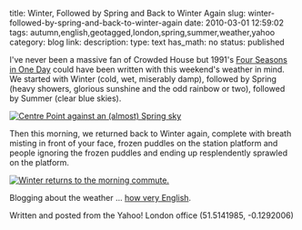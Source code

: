 title: Winter, Followed by Spring and Back to Winter Again
slug: winter-followed-by-spring-and-back-to-winter-again
date: 2010-03-01 12:59:02
tags: autumn,english,geotagged,london,spring,summer,weather,yahoo
category: blog
link: 
description: 
type: text
has_math: no
status: published

I've never been a massive fan of Crowded House but 1991's [Four Seasons in One Day](https:// "https://") could have been written with this weekend's weather in mind. We started with Winter (cold, wet, miserably damp), followed by Spring (heavy showers, glorious sunshine and the odd rainbow or two), followed by Summer (clear blue skies).

[![Centre Point against an (almost) Spring sky](https://farm3.static.flickr.com/2775/4389407419_481fe0f22f.jpg)](https://www.flickr.com/photos/vicchi/4389407419/ "Centre Point against an (almost) Spring sky")

<!-- TEASER_END -->

Then this morning, we returned back to Winter again, complete with breath misting in front of your face, frozen puddles on the station platform and people ignoring the frozen puddles and ending up resplendently sprawled on the platform.

[![Winter returns to the morning commute.](https://farm3.static.flickr.com/2703/4398125688_ae0659caa3.jpg)](https://www.flickr.com/photos/vicchi/4398125688/ "Winter returns to the morning commute.")

Blogging about the weather ... [how very English](https://www.amazon.co.uk/Watching-English-Hidden-Rules-Behaviour/dp/0340818867/ "https://www.amazon.co.uk/Watching-English-Hidden-Rules-Behaviour/dp/0340818867/").

Written and posted from the Yahoo! London office (51.5141985, -0.1292006)



